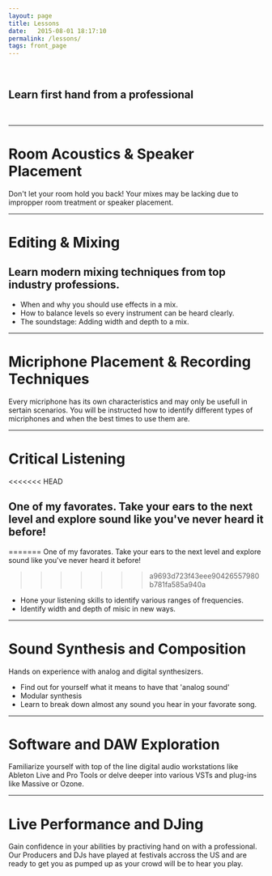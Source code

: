 ```yaml
---
layout: page
title: Lessons
date:   2015-08-01 18:17:10
permalink: /lessons/
tags: front_page
---
```


<br/>

## Learn first hand from a professional

<br/>

- - -

# Room Acoustics & Speaker Placement

Don't let your room hold you back! Your mixes may be lacking due to impropper room treatment or speaker placement.

- - -

# Editing & Mixing

## Learn modern mixing techniques from top industry professions.

*  When and why you should use effects in a mix.
*  How to balance levels so every instrument can be heard clearly.
*  The soundstage: Adding width and depth to a mix.

- - -

# Micriphone Placement & Recording Techniques

Every micriphone has its own characteristics and may only be usefull in sertain scenarios. You will be instructed how to identify different types of micriphones and when the best times to use them are.

- - -

# Critical Listening

<<<<<<< HEAD
## One of my favorates. Take your ears to the next level and explore sound like you've never heard it before!
=======
One of my favorates. Take your ears to the next level and explore sound like you've never heard it before! 
>>>>>>> a9693d723f43eee90426557980b781fa585a940a

*  Hone your listening skills to identify various ranges of frequencies.
*  Identify width and depth of misic in new ways.

- - -

# Sound Synthesis and Composition
Hands on experience with analog and digital synthesizers.
*  Find out for yourself what it means to have that 'analog sound'
*  Modular synthesis
*  Learn to break down almost any sound you hear in your favorate song.

- - -

# Software and DAW Exploration

Familiarize yourself with top of the line digital audio workstations like Ableton Live and Pro Tools or delve deeper into various VSTs and plug-ins like Massive or Ozone.

- - -

# Live Performance and DJing

Gain confidence in your abilities by practiving hand on with a professional. Our Producers and DJs have played at festivals accross the US and are ready to get you as pumped up as your crowd will be to hear you play.